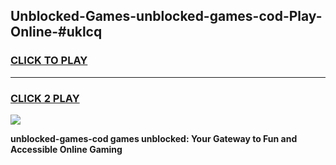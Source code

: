 
## Unblocked-Games-unblocked-games-cod-Play-Online-#uklcq
<h3>
<a href="https://premium.freeplayer.one?title=unblocked-games-cod&ref=27F">CLICK TO PLAY</a></h3>
<hr>

<h3>
<a href="https://premium.freeplayer.one?title=unblocked-games-cod&ref=27F">CLICK 2 PLAY</a>
  
</h3>

<a href="https://premium.freeplayer.one?title=unblocked-games-cod&ref=27F"><img src="https://clearcache.store/games.png"></a>


**unblocked-games-cod games unblocked: Your Gateway to Fun and Accessible Online Gaming**
